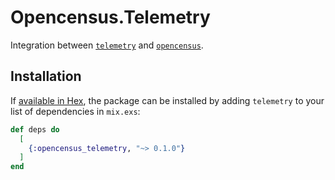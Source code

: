 # Opencensus.Telemetry

Integration between [`telemetry`][telemetry] and [`opencensus`][oc].

## Installation

If [available in Hex](https://hex.pm/docs/publish), the package can be installed
by adding `telemetry` to your list of dependencies in `mix.exs`:

```elixir
def deps do
  [
    {:opencensus_telemetry, "~> 0.1.0"}
  ]
end
```

[telemetry]: https://github.com/beam-telemetry/telemetry
[oc]: https://github.com/census-instrumentation/opencensus-erlang
